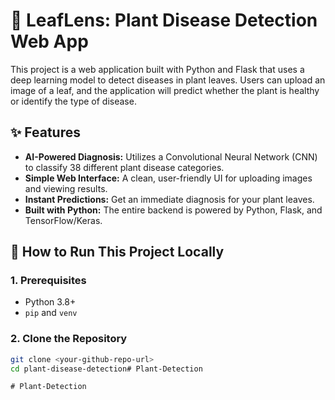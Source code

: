 # 🌱 LeafLens: Plant Disease Detection Web App

This project is a web application built with Python and Flask that uses a deep learning model to detect diseases in plant leaves. Users can upload an image of a leaf, and the application will predict whether the plant is healthy or identify the type of disease.

## ✨ Features

- **AI-Powered Diagnosis:** Utilizes a Convolutional Neural Network (CNN) to classify 38 different plant disease categories.
- **Simple Web Interface:** A clean, user-friendly UI for uploading images and viewing results.
- **Instant Predictions:** Get an immediate diagnosis for your plant leaves.
- **Built with Python:** The entire backend is powered by Python, Flask, and TensorFlow/Keras.

## 🚀 How to Run This Project Locally

### 1. Prerequisites
- Python 3.8+
- `pip` and `venv`

### 2. Clone the Repository
```bash
git clone <your-github-repo-url>
cd plant-disease-detection#   P l a n t - D e t e c t i o n  
 #   P l a n t - D e t e c t i o n  
 